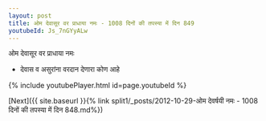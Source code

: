 ```yaml
---
layout: post
title: ओम देवासूर वर प्राधाया नमः - 1008 दिनों की तपस्या में दिन 849
youtubeId: Js_7nGYyALw
---
```

 
 
 ओम देवासूर वर प्राधाया नमः  
 
 -  देवास व असुरांना वरदान देणारा कोण आहे 
 
  
 
  
 
 
 
 
 
 


{% include youtubePlayer.html id=page.youtubeId %}
 
[Next]({{ site.baseurl }}{% link  split1/_posts/2012-10-29-ओम देवर्षयी नमः - 1008 दिनों की तपस्या में दिन 848.md%})
 
